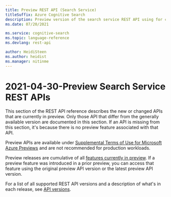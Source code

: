 ```yaml
---
title: Preview REST API (Search Service)
titleSuffix: Azure Cognitive Search
description: Preview version of the search service REST API using for creating and consuming objects.
ms.date: 07/20/2021

ms.service: cognitive-search
ms.topic: language-reference
ms.devlang: rest-api

author: HeidiSteen
ms.author: heidist
ms.manager: nitinme
---
```


# 2021-04-30-Preview Search Service REST APIs

This section of the REST API reference describes the new or changed APIs that are currently in preview. Only those API that differ from the generally available version are documented in this section. If an API is missing from this section, it's because there is no preview feature associated with that API.

Preview APIs are available under [Supplemental Terms of Use for Microsoft Azure Previews](https://azure.microsoft.com/support/legal/preview-supplemental-terms/) and are not recommended for production workloads.

Preview releases are cumulative of all [features currently in preview](/azure/search/search-api-preview). If a preview feature was introduced in a prior preview, you can access that feature using the original preview API version or the latest preview API version.

For a list of all supported REST API versions and a description of what's in each release, see [API versions](search-service-api-versions.md).
